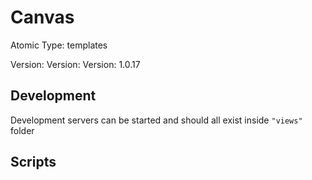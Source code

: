 # Canvas

Atomic Type: templates

Version: Version: Version: 1.0.17




## Development

Development servers can be started and should all exist inside `"views"` folder

## Scripts
